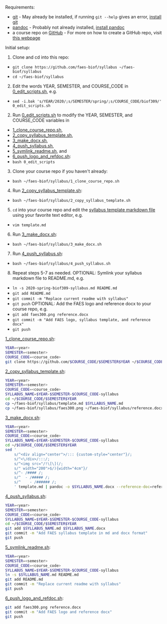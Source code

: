 Requirements:
- [git](https://git-scm.com/) - May already be installed, if running `git --help` gives an error, [install git](https://www.atlassian.com/git/tutorials/install-git)
- [pandoc](https://pandoc.org/) - Probably not already installed, [install pandoc](https://pandoc.org/installing.html)
- a course repo on [GitHub](https://github.com/) - For more on how to create a GitHub repo, visit [this webpage](https://help.github.com/en/github/getting-started-with-github/create-a-repo)

Initial setup:
1. Clone and cd into this repo:
- `git clone https://github.com/faes-biof/syllabus ~/faes-biof/syllabus`
- `cd ~/faes-biof/syllabus`
2. Edit the words YEAR, SEMESTER, and COURSE_CODE in [0_edit_scripts.sh](0_edit_scripts.sh), e.g.
- `sed -i.bak 's/YEAR/2020/;s/SEMESTER/spring/;s/COURSE_CODE/biof309/' 0_edit_scripts.sh`
2. Run [0_edit_scripts.sh](0_edit_scripts.sh) to modify the YEAR, SEMESTER, and COURSE_CODE variables in
- [1_clone_course_repo.sh](1_clone_course_repo.sh),
- [2_copy_syllabus_template.sh](2_copy_syllabus_template.sh),
- [3_make_docx.sh](3_make_docx.sh),
- [4_push_syllabus.sh](4_push_syllabus.sh),
- [5_symlink_readme.sh](5_symlink_readme.sh), and
- [6_push_logo_and_refdoc.sh](6_push_logo_and_refdoc.sh):
- `bash 0_edit_scripts`
3. Clone your course repo if you haven't already:
- `bash ~/faes-biof/syllabus/1_clone_course_repo.sh`
4. Run [2_copy_syllabus_template.sh](2_copy_syllabus_template.sh):
- `bash ~/faes-biof/syllabus/2_copy_syllabus_template.sh`
5. `cd` into your course repo and edit the [syllabus template markdown file](template.md) using your favorite text editor, e.g.
- `vim template.md`
6. Run [3_make_docx.sh](3_make_docx.sh):
- `bash ~/faes-biof/syllabus/3_make_docx.sh`
7. Run [4_push_syllabus.sh](4_push_syllabus.sh):
- `bash ~/faes-biof/syllabus/4_push_syllabus.sh`
8. Repeat steps 5-7 as needed.
OPTIONAL: Symlink your syllabus markdown file to README.md, e.g.
- `ln -s 2020-spring-biof309-syllabus.md README.md`
- `git add README.md`
- `git commit -m "Replace current readme with syllabus"`
- `git push`
OPTIONAL: Add the FAES logo and reference docx to your course repo, e.g.
- `git add faes300.png reference.docx`
- `git commit -m "Add FAES logo, syllabus template, and reference docx"`
- `git push`

[1_clone_course_repo.sh](1_clone_course_repo.sh):

```sh
YEAR=<year>
SEMESTER=<semester>
COURSE_CODE=<course_code>
git clone https://github.com/$COURSE_CODE/$SEMESTER$YEAR ~/$COURSE_CODE/$SEMESTER$YEAR
```

[2_copy_syllabus_template.sh](2_copy_syllabus_template.sh):

```sh
YEAR=<year>
SEMESTER=<semester>
COURSE_CODE=<course_code>
SYLLABUS_NAME=$YEAR-$SEMESTER-$COURSE_CODE-syllabus
cd ~/$COURSE_CODE/$SEMESTER$YEAR
cp ~/faes-biof/syllabus/template.md $SYLLABUS_NAME.md
cp ~/faes-biof/syllabus/faes300.png ~/faes-biof/syllabus/reference.docx .
```

[3_make_docx.sh](3_make_docx.sh):

```sh
YEAR=<year>
SEMESTER=<semester>
COURSE_CODE=<course_code>
SYLLABUS_NAME=$YEAR-$SEMESTER-$COURSE_CODE-syllabus
cd ~/$COURSE_CODE/$SEMESTER$YEAR
sed '
    s/^<div align="center">/::: {custom-style="center"}/;
    s/^<\/div>/:::/;
    s/^<img src="/!\[\](/;
    s/" width="200">$/){width="4cm"}/
    s/^- /#### /;
    s/^  - /##### /;
    s/^    - /###### /;
    ' template.md | pandoc -o $SYLLABUS_NAME.docx --reference-doc=reference.docx
```

[4_push_syllabus.sh](4_push_syllabus.sh):

```sh
YEAR=<year>
SEMESTER=<semester>
COURSE_CODE=<course_code>
SYLLABUS_NAME=$YEAR-$SEMESTER-$COURSE_CODE-syllabus
cd ~/$COURSE_CODE/$SEMESTER$YEAR
git add $SYLLABUS_NAME.md $SYLLABUS_NAME.docx
git commit -m "Add FAES syllabus template in md and docx format"
git push
```

[5_symlink_readme.sh](5_symlink_readme.sh):

```sh
YEAR=<year>
SEMESTER=<semester>
COURSE_CODE=<course_code>
SYLLABUS_NAME=$YEAR-$SEMESTER-$COURSE_CODE-syllabus
ln -s $SYLLABUS_NAME.md README.md
git add README.md
git commit -m "Replace current readme with syllabus"
git push
```

[6_push_logo_and_refdoc.sh](6_push_logo_and_refdoc.sh):

```sh
git add faes300.png reference.docx
git commit -m "Add FAES logo and reference docx"
git push
```
